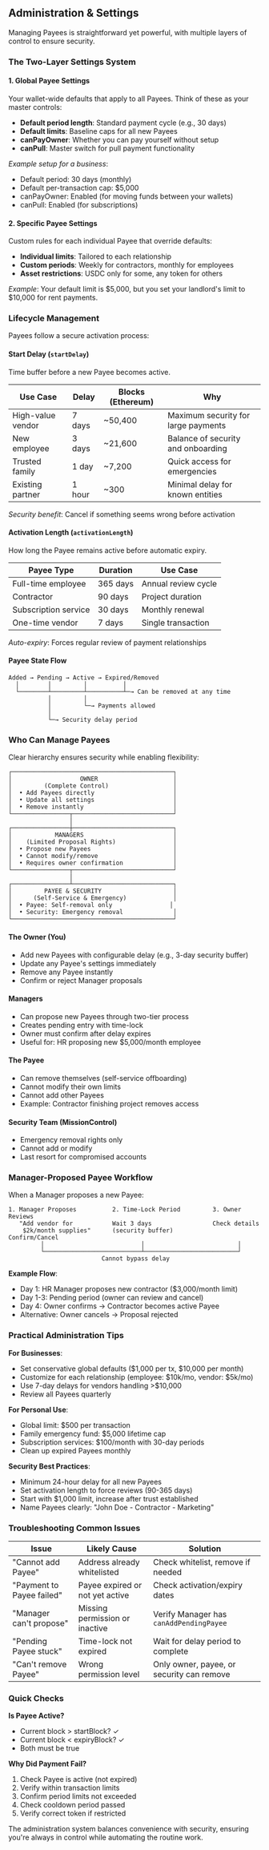 ## Administration & Settings

Managing Payees is straightforward yet powerful, with multiple layers of control to ensure security.

### The Two-Layer Settings System

#### 1. Global Payee Settings
Your wallet-wide defaults that apply to all Payees. Think of these as your master controls:

* **Default period length**: Standard payment cycle (e.g., 30 days)
* **Default limits**: Baseline caps for all new Payees
* **canPayOwner**: Whether you can pay yourself without setup
* **canPull**: Master switch for pull payment functionality

*Example setup for a business*:
- Default period: 30 days (monthly)
- Default per-transaction cap: $5,000
- canPayOwner: Enabled (for moving funds between your wallets)
- canPull: Enabled (for subscriptions)

#### 2. Specific Payee Settings
Custom rules for each individual Payee that override defaults:

* **Individual limits**: Tailored to each relationship
* **Custom periods**: Weekly for contractors, monthly for employees
* **Asset restrictions**: USDC only for some, any token for others

*Example*: Your default limit is $5,000, but you set your landlord's limit to $10,000 for rent payments.

### Lifecycle Management

Payees follow a secure activation process:

#### Start Delay (`startDelay`)
Time buffer before a new Payee becomes active.

| Use Case | Delay | Blocks (Ethereum) | Why |
|----------|-------|-------------------|-----|
| High-value vendor | 7 days | ~50,400 | Maximum security for large payments |
| New employee | 3 days | ~21,600 | Balance of security and onboarding |
| Trusted family | 1 day | ~7,200 | Quick access for emergencies |
| Existing partner | 1 hour | ~300 | Minimal delay for known entities |

*Security benefit*: Cancel if something seems wrong before activation

#### Activation Length (`activationLength`)
How long the Payee remains active before automatic expiry.

| Payee Type | Duration | Use Case |
|------------|----------|----------|
| Full-time employee | 365 days | Annual review cycle |
| Contractor | 90 days | Project duration |
| Subscription service | 30 days | Monthly renewal |
| One-time vendor | 7 days | Single transaction |

*Auto-expiry*: Forces regular review of payment relationships

#### Payee State Flow
```
Added → Pending → Active → Expired/Removed
  │        │         │          │
  └────────┴─────────┴──────────┴─→ Can be removed at any time
           │         │
           │         └─→ Payments allowed
           │
           └─→ Security delay period
```

### Who Can Manage Payees

Clear hierarchy ensures security while enabling flexibility:

```
┌─────────────────────────────────────────────┐
│                   OWNER                     │
│         (Complete Control)                  │
│  • Add Payees directly                      │
│  • Update all settings                      │
│  • Remove instantly                         │
└────────────────┬────────────────────────────┘
                 │
┌────────────────┼────────────────────────────┐
│            MANAGERS                         │
│    (Limited Proposal Rights)                │
│  • Propose new Payees                       │
│  • Cannot modify/remove                     │
│  • Requires owner confirmation              │
└────────────────┬────────────────────────────┘
                 │
┌────────────────┴────────────────────────────┐
│         PAYEE & SECURITY                    │
│      (Self-Service & Emergency)             │
│  • Payee: Self-removal only                │
│  • Security: Emergency removal              │
└─────────────────────────────────────────────┘
```

#### The Owner (You)
* Add new Payees with configurable delay (e.g., 3-day security buffer)
* Update any Payee's settings immediately
* Remove any Payee instantly
* Confirm or reject Manager proposals

#### Managers
* Can propose new Payees through two-tier process
* Creates pending entry with time-lock
* Owner must confirm after delay expires
* Useful for: HR proposing new $5,000/month employee

#### The Payee
* Can remove themselves (self-service offboarding)
* Cannot modify their own limits
* Cannot add other Payees
* Example: Contractor finishing project removes access

#### Security Team (MissionControl)
* Emergency removal rights only
* Cannot add or modify
* Last resort for compromised accounts

### Manager-Proposed Payee Workflow

When a Manager proposes a new Payee:

```
1. Manager Proposes          2. Time-Lock Period         3. Owner Reviews
   "Add vendor for           Wait 3 days                 Check details
    $2k/month supplies"      (security buffer)           Confirm/Cancel
         │                           │                          │
         └───────────────────────────┴──────────────────────────┘
                          Cannot bypass delay
```

**Example Flow**:
- Day 1: HR Manager proposes new contractor ($3,000/month limit)
- Day 1-3: Pending period (owner can review and cancel)
- Day 4: Owner confirms → Contractor becomes active Payee
- Alternative: Owner cancels → Proposal rejected

### Practical Administration Tips

**For Businesses**:
- Set conservative global defaults ($1,000 per tx, $10,000 per month)
- Customize for each relationship (employee: $10k/mo, vendor: $5k/mo)
- Use 7-day delays for vendors handling >$10,000
- Review all Payees quarterly

**For Personal Use**:
- Global limit: $500 per transaction
- Family emergency fund: $5,000 lifetime cap
- Subscription services: $100/month with 30-day periods
- Clean up expired Payees monthly

**Security Best Practices**:
- Minimum 24-hour delay for all new Payees
- Set activation length to force reviews (90-365 days)
- Start with $1,000 limit, increase after trust established
- Name Payees clearly: "John Doe - Contractor - Marketing"

### Troubleshooting Common Issues

| Issue | Likely Cause | Solution |
|-------|--------------|----------|
| "Cannot add Payee" | Address already whitelisted | Check whitelist, remove if needed |
| "Payment to Payee failed" | Payee expired or not yet active | Check activation/expiry dates |
| "Manager can't propose" | Missing permission or inactive | Verify Manager has `canAddPendingPayee` |
| "Pending Payee stuck" | Time-lock not expired | Wait for delay period to complete |
| "Can't remove Payee" | Wrong permission level | Only owner, payee, or security can remove |

### Quick Checks

**Is Payee Active?**
- Current block > startBlock? ✓
- Current block < expiryBlock? ✓
- Both must be true

**Why Did Payment Fail?**
1. Check Payee is active (not expired)
2. Verify within transaction limits
3. Confirm period limits not exceeded
4. Check cooldown period passed
5. Verify correct token if restricted

The administration system balances convenience with security, ensuring you're always in control while automating the routine work.